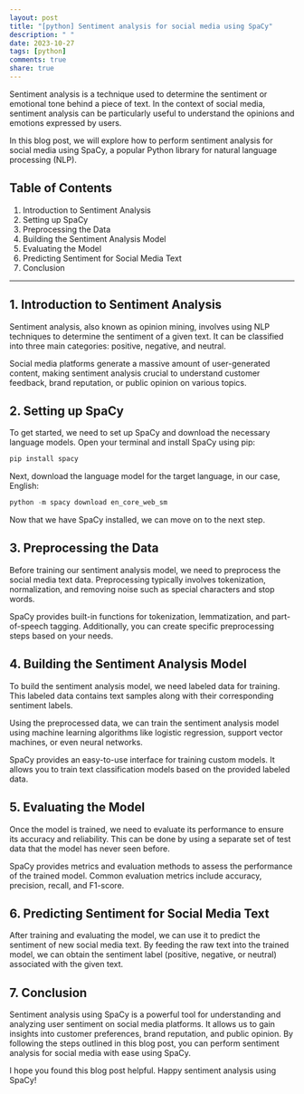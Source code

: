 ```yaml
---
layout: post
title: "[python] Sentiment analysis for social media using SpaCy"
description: " "
date: 2023-10-27
tags: [python]
comments: true
share: true
---
```


Sentiment analysis is a technique used to determine the sentiment or emotional tone behind a piece of text. In the context of social media, sentiment analysis can be particularly useful to understand the opinions and emotions expressed by users.

In this blog post, we will explore how to perform sentiment analysis for social media using SpaCy, a popular Python library for natural language processing (NLP).

## Table of Contents
1. Introduction to Sentiment Analysis
2. Setting up SpaCy
3. Preprocessing the Data
4. Building the Sentiment Analysis Model
5. Evaluating the Model
6. Predicting Sentiment for Social Media Text
7. Conclusion

---

## 1. Introduction to Sentiment Analysis

Sentiment analysis, also known as opinion mining, involves using NLP techniques to determine the sentiment of a given text. It can be classified into three main categories: positive, negative, and neutral.

Social media platforms generate a massive amount of user-generated content, making sentiment analysis crucial to understand customer feedback, brand reputation, or public opinion on various topics.

## 2. Setting up SpaCy

To get started, we need to set up SpaCy and download the necessary language models. Open your terminal and install SpaCy using pip:

```python
pip install spacy
```

Next, download the language model for the target language, in our case, English:

```python
python -m spacy download en_core_web_sm
```

Now that we have SpaCy installed, we can move on to the next step.

## 3. Preprocessing the Data

Before training our sentiment analysis model, we need to preprocess the social media text data. Preprocessing typically involves tokenization, normalization, and removing noise such as special characters and stop words.

SpaCy provides built-in functions for tokenization, lemmatization, and part-of-speech tagging. Additionally, you can create specific preprocessing steps based on your needs.

## 4. Building the Sentiment Analysis Model

To build the sentiment analysis model, we need labeled data for training. This labeled data contains text samples along with their corresponding sentiment labels.

Using the preprocessed data, we can train the sentiment analysis model using machine learning algorithms like logistic regression, support vector machines, or even neural networks.

SpaCy provides an easy-to-use interface for training custom models. It allows you to train text classification models based on the provided labeled data.

## 5. Evaluating the Model

Once the model is trained, we need to evaluate its performance to ensure its accuracy and reliability. This can be done by using a separate set of test data that the model has never seen before.

SpaCy provides metrics and evaluation methods to assess the performance of the trained model. Common evaluation metrics include accuracy, precision, recall, and F1-score.

## 6. Predicting Sentiment for Social Media Text

After training and evaluating the model, we can use it to predict the sentiment of new social media text. By feeding the raw text into the trained model, we can obtain the sentiment label (positive, negative, or neutral) associated with the given text.

## 7. Conclusion

Sentiment analysis using SpaCy is a powerful tool for understanding and analyzing user sentiment on social media platforms. It allows us to gain insights into customer preferences, brand reputation, and public opinion. By following the steps outlined in this blog post, you can perform sentiment analysis for social media with ease using SpaCy.

I hope you found this blog post helpful. Happy sentiment analysis using SpaCy!